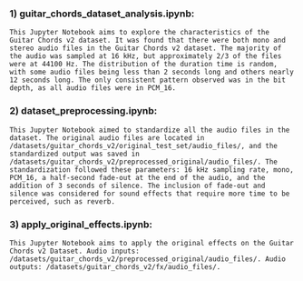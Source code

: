 ### 1) guitar_chords_dataset_analysis.ipynb: 

    This Jupyter Notebook aims to explore the characteristics of the Guitar Chords v2 dataset. It was found that there were both mono and stereo audio files in the Guitar Chords v2 dataset. The majority of the audio was sampled at 16 kHz, but approximately 2/3 of the files were at 44100 Hz. The distribution of the duration time is random, with some audio files being less than 2 seconds long and others nearly 12 seconds long. The only consistent pattern observed was in the bit depth, as all audio files were in PCM_16.

### 2) dataset_preprocessing.ipynb:

    This Jupyter Notebook aimed to standardize all the audio files in the dataset. The original audio files are located in /datasets/guitar_chords_v2/original_test_set/audio_files/, and the standardized output was saved in /datasets/guitar_chords_v2/preprocessed_original/audio_files/. The standardization followed these parameters: 16 kHz sampling rate, mono, PCM_16, a half-second fade-out at the end of the audio, and the addition of 3 seconds of silence. The inclusion of fade-out and silence was considered for sound effects that require more time to be perceived, such as reverb.

### 3) apply_original_effects.ipynb:

    This Jupyter Notebook aims to apply the original effects on the Guitar Chords v2 Dataset. Audio inputs: /datasets/guitar_chords_v2/preprocessed_original/audio_files/. Audio outputs: /datasets/guitar_chords_v2/fx/audio_files/.